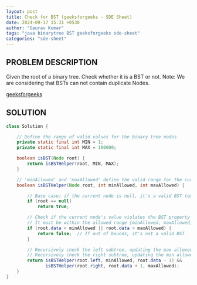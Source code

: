 ```yaml
---
layout: post
title: Check for BST (geeksforgeeks - SDE Sheet)
date: 2024-09-17 15:31 +0530
author: "Gaurav Kumar"
tags: "java binarytree BST geeksforgeeks sde-sheet"
categories: "sde-sheet"
---
```


## PROBLEM DESCRIPTION

Given the root of a binary tree. Check whether it is a BST or not.
Note: We are considering that BSTs can not contain duplicate Nodes.

[geeksforgeeks](https://www.geeksforgeeks.org/problems/check-for-bst/1?page=7)

## SOLUTION

```java
class Solution {

    // Define the range of valid values for the binary tree nodes
    private static final int MIN = 1;
    private static final int MAX = 100000;

    boolean isBST(Node root) {
        return isBSTHelper(root, MIN, MAX);
    }

    // 'minAllowed' and 'maxAllowed' define the valid range for the current node's value
    boolean isBSTHelper(Node root, int minAllowed, int maxAllowed) {

        // Base case: if the current node is null, it's a valid BST (empty tree is considered valid)
        if (root == null)
            return true;

        // Check if the current node's value violates the BST property
        // It must be within the allowed range [minAllowed, maxAllowed]
        if (root.data < minAllowed || root.data > maxAllowed) {
            return false;  // If out of bounds, it's not a valid BST
        }

        // Recursively check the left subtree, updating the max allowed value to root.data - 1
        // Recursively check the right subtree, updating the min allowed value to root.data + 1
        return isBSTHelper(root.left, minAllowed, root.data - 1) &&
               isBSTHelper(root.right, root.data + 1, maxAllowed);
    }
}
```
